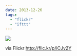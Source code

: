 ```yaml
---
date: 2013-12-26
tags: 
  - "flickr"
  - "ifttt"
---
```


![](http://farm8.staticflickr.com/7423/11573751286_68d8816ce9_b.jpg)  

  
  
via Flickr http://flic.kr/p/iCJv2Y
